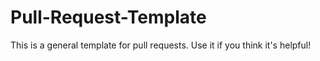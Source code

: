 # Pull-Request-Template
This is a general template for pull requests. Use it if you think it's helpful!
